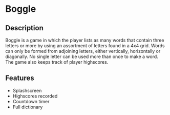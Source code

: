 # Boggle

## Description
Boggle is a game in which the player lists as many words that contain three letters or more by using an assortment of letters found in a 4x4 grid. Words can only be formed from adjoining letters, either vertically, horizontally or diagonally. No single letter can be used more than once to make a word. The game also keeps track of player highscores.

## Features
* Splashscreen
* Highscores recorded
* Countdown timer
* Full dictionary
